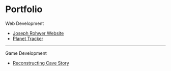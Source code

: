 # Portfolio

Web Development

- [Joseph Rohwer Website](https://github.com/josephrohwer/joseph-rohwer-website)
- [Planet Tracker](https://github.com/josephrohwer/planet-tracker)

--- 

Game Development

- [Reconstructing Cave Story](https://github.com/josephrohwer/reconstructing-cave-story)
